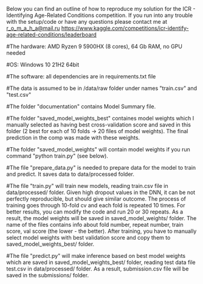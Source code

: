 Below you can find an outline of how to reproduce my solution for the ICR - Identifying Age-Related Conditions competition.
If you run into any trouble with the setup/code or have any questions please contact me at r_o_m_a_h_a@mail.ru
https://www.kaggle.com/competitions/icr-identify-age-related-conditions/leaderboard

#The hardware: AMD Ryzen 9 5900HX (8 cores), 64 Gb RAM, no GPU needed

#OS: Windows 10 21H2 64bit

#The software: all dependencies are in requirements.txt file

#The data is assumed to be in /data/raw folder under names "train.csv" and "test.csv"

#The folder "documentation" contains Model Summary file.

#The folder "saved_model_weights_best" containes model weights which I manually selected as having best cross-validation score and saved in this folder (2 best for each of 10 folds -> 20 files of model weights).
The final prediction in the comp was made with these weights.

#The folder "saved_model_weights" will contain model weights if you run command "python train.py" (see below).

#The file "prepare_data.py" is needed to prepare data for the model to train and predict. It saves data to data/processed folder.

#The file "train.py" will train new models, reading train.csv file in data/processed/ folder. Given high dropout values in the DNN, it can be not perfectly reproducible, but should give similar outcome.
The process of training goes through 10-fold cv and each fold is repeated 10 times. For better results, you can modify the code and run 20 or 30 repeats. 
As a result, the model weights will be saved in saved_model_weights/ folder. The name of the files contains info about fold number, repeat number, train score, val score (the lower - the better).
After training, you have to manually select model weights with best validation score and copy them to saved_model_weights_best/ folder.

#The file "predict.py" will make inference based on best model weights which are saved in saved_model_weights_best/ folder, reading test data file test.csv in data/processed/ folder.
As a result, submission.csv file will be saved in the submissions/ folder.
